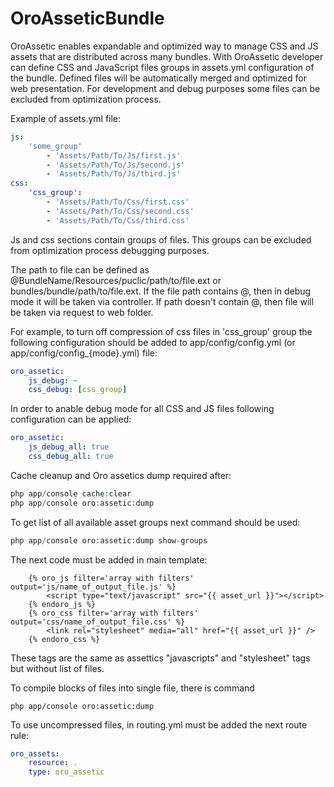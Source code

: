 OroAsseticBundle
========================

OroAssetic enables expandable and optimized way to manage CSS and JS assets that are distributed across many bundles.
With OroAssetic developer can define CSS and JavaScript files groups in assets.yml configuration of the bundle. Defined
files will be automatically merged and optimized for web presentation. For development and debug purposes some files can
be excluded from optimization process.


Example of assets.yml file:
```yaml
js:
    'some_group'
        - 'Assets/Path/To/Js/first.js'
        - 'Assets/Path/To/Js/second.js'
        - 'Assets/Path/To/Js/third.js'
css:
    'css_group':
        - 'Assets/Path/To/Css/first.css'
        - 'Assets/Path/To/Css/second.css'
        - 'Assets/Path/To/Css/third.css'
```

Js and css sections contain groups of files. This groups can be excluded from optimization process debugging purposes.

The path to file can be defined as @BundleName/Resources/puclic/path/to/file.ext or bundles/bundle/path/to/file.ext.
If the file path contains @, then in debug mode it will be taken via controller. If path doesn't contain @, then file
will be taken via request to web folder.

For example, to turn off compression of css files in 'css_group' group the following configuration should be added
to app/config/config.yml (or app/config/config_{mode}.yml) file:

```yaml
oro_assetic:
    js_debug: ~
    css_debug: [css_group]
```
In order to anable debug mode for all CSS and JS files following configuration can be applied:

```yaml
oro_assetic:
    js_debug_all: true
    css_debug_all: true
```

Cache cleanup and Oro assetics dump required after:

```php
php app/console cache:clear
php app/console oro:assetic:dump
```


To get list of all available asset groups next command should be used:

```php
php app/console oro:assetic:dump show-groups
```

The next code must be added in main template:

```
    {% oro_js filter='array with filters' output='js/name_of_output_file.js' %}
        <script type="text/javascript" src="{{ asset_url }}"></script>
    {% endoro_js %}
    {% oro_css filter='array with filters' output='css/name_of_output_file.css' %}
        <link rel="stylesheet" media="all" href="{{ asset_url }}" />
    {% endoro_css %}
```
These tags are the same as assettics "javascripts" and "stylesheet" tags but without list of files.

To compile blocks of files into single file, there is command

```
php app/console oro:assetic:dump
```

To use uncompressed files, in routing.yml must be added the next route rule:

```yml
oro_assets:
    resource: .
    type: oro_assetic
```